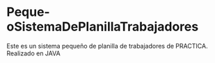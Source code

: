 # Peque-oSistemaDePlanillaTrabajadores
Este es un sistema pequeño de planilla de trabajadores de PRACTICA. Realizado en JAVA
